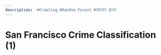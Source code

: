 ```yaml
---
description: '#Crawling #Random Forest #데이터 분석'
---
```


# San Francisco Crime Classification (1)

<figure><img src="../../../.gitbook/assets/1 (2).png" alt=""><figcaption></figcaption></figure>

<figure><img src="../../../.gitbook/assets/2 (1).png" alt=""><figcaption></figcaption></figure>

<figure><img src="../../../.gitbook/assets/3 (1).png" alt=""><figcaption></figcaption></figure>

<figure><img src="../../../.gitbook/assets/4 (1).png" alt=""><figcaption></figcaption></figure>

<figure><img src="../../../.gitbook/assets/5 (1).png" alt=""><figcaption></figcaption></figure>

<figure><img src="../../../.gitbook/assets/6 (1).png" alt=""><figcaption></figcaption></figure>

<figure><img src="../../../.gitbook/assets/7 (3).png" alt=""><figcaption></figcaption></figure>

<figure><img src="../../../.gitbook/assets/8 (2).png" alt=""><figcaption></figcaption></figure>

<figure><img src="../../../.gitbook/assets/9 (3).png" alt=""><figcaption></figcaption></figure>

<figure><img src="../../../.gitbook/assets/10 (2).png" alt=""><figcaption></figcaption></figure>

<figure><img src="../../../.gitbook/assets/11 (3).png" alt=""><figcaption></figcaption></figure>

<figure><img src="../../../.gitbook/assets/12 (3).png" alt=""><figcaption></figcaption></figure>

<figure><img src="../../../.gitbook/assets/13 (2).png" alt=""><figcaption></figcaption></figure>

<figure><img src="../../../.gitbook/assets/14 (2).png" alt=""><figcaption></figcaption></figure>

<figure><img src="../../../.gitbook/assets/15 (1).png" alt=""><figcaption></figcaption></figure>

<figure><img src="../../../.gitbook/assets/16 (2).png" alt=""><figcaption></figcaption></figure>

<figure><img src="../../../.gitbook/assets/17 (1).png" alt=""><figcaption></figcaption></figure>

<figure><img src="../../../.gitbook/assets/18 (1).png" alt=""><figcaption></figcaption></figure>

<figure><img src="../../../.gitbook/assets/19.png" alt=""><figcaption></figcaption></figure>

<figure><img src="../../../.gitbook/assets/20.png" alt=""><figcaption></figcaption></figure>

<figure><img src="../../../.gitbook/assets/21.png" alt=""><figcaption></figcaption></figure>

<figure><img src="../../../.gitbook/assets/22.png" alt=""><figcaption></figcaption></figure>

<figure><img src="../../../.gitbook/assets/23.png" alt=""><figcaption></figcaption></figure>

<figure><img src="../../../.gitbook/assets/24.png" alt=""><figcaption></figcaption></figure>

<figure><img src="../../../.gitbook/assets/25.png" alt=""><figcaption></figcaption></figure>

<figure><img src="../../../.gitbook/assets/26.png" alt=""><figcaption></figcaption></figure>

<figure><img src="../../../.gitbook/assets/27.png" alt=""><figcaption></figcaption></figure>

<figure><img src="../../../.gitbook/assets/28.png" alt=""><figcaption></figcaption></figure>

<figure><img src="../../../.gitbook/assets/29.png" alt=""><figcaption></figcaption></figure>

<figure><img src="../../../.gitbook/assets/30.png" alt=""><figcaption></figcaption></figure>

<figure><img src="../../../.gitbook/assets/31.png" alt=""><figcaption></figcaption></figure>

<figure><img src="../../../.gitbook/assets/32.png" alt=""><figcaption></figcaption></figure>

<figure><img src="../../../.gitbook/assets/33.png" alt=""><figcaption></figcaption></figure>

<figure><img src="../../../.gitbook/assets/34.png" alt=""><figcaption></figcaption></figure>

<figure><img src="../../../.gitbook/assets/35.png" alt=""><figcaption></figcaption></figure>
